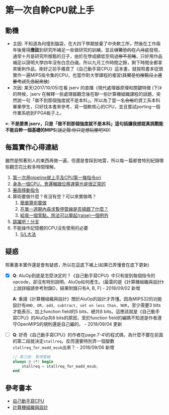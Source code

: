 # 第一次自幹CPU就上手

## 動機

* 主因:
    不知道為何撞到腦袋，在大四下學期放棄了中央軟工所，然後在工作兩年後覺得**應該**到研究所補足一些做研究的訓練。並且~~很驚恐的在八月底~~發現，通常十月是研究所推甄的日子，由於在學成績低空飛過~~慘不忍睹~~，只好用作品補足以證明大學四年沒有白念~~白混~~。所以九月工作時間之餘，剩下時間全都拿來衝刺作品，剛好之前手癢買了《自己動手寫CPU》這本書，就按照書本從頭實作一遍MIPS指令集的CPU，也當作對大學課程的複習(~~其實是怕推甄沒上還要考試先念起來放~~)
* 次因:
    某天(2017/10/05)在看 jserv 的直播《現代處理器原理和關鍵特徵 (下)》的時候，jserv 在解釋一些處理器觀念後在聊一些計算機組織課程的話題，突然說一句「做不到那個強度就不是本科」。所以為了當一名~~合格~~的資工系本科畢業學生，只好找本書來參考，寫一個軟核心的CPU，並且嘗試porting一個作業系統到FPGA板子上。

※: **不是要黑 jserv，只是「做不到那個強度就不是本科」這句話讓我想認真挑戰能不能自幹一個基礎的MIPS**(~~謎之聲:你只是想玩梗吧XD~~)

## 每篇實作心得連結

雖然是照著別人的東西再做一遍，但還是會踩到地雷，所以每一篇都會特別紀錄哪些觀念花比較多時間理解。

1. [第一次用pipeline就上手及CPU第一條指令ori](CH1/doc/ReadMe.md)
2. [身為一個CPU，會邏輯跟位移運算也是很正常的](CH2/doc/ReadMe.md)
3. [~~至高~~移動指令](CH3/doc/ReadMe.md)
4. 算術要做什麼？有沒有空？可以來實做嗎？
    1. [簡單算術實做](CH4_1/doc/ReadMe.md)
    2. [在單一週期內尋求暫停管線是否搞錯了什麼？](CH4_2/doc/ReadMe.md)
    3. [給我一個零點，除法可以舉起(raise)一個例外](CH4_3/doc/ReadMe.md)
5. [跳躍吧！分支](CH5/doc/ReadMe.md)
6. 不能操作記憶體的CPU沒有使用的必要
    1. [S/L大法](CH6_1/doc/ReadMe.md)

## 疑惑

照著書本實作還是會有疑惑，所以在這底下補上(如果已弄懂會在底下更新)

- [x] **Q**: AluOp到底是怎麼決定的？《自己動手寫CPU》中只有提到每個指令的opcode，卻沒有特別說明，AluOp如何產生。(最雷的是《計算機組織與設計》上說詳細請參考附錄D，結果附錄只有A, B, F) - 2018/09/02 新增

    **A**: 重讀《計算機組織與設計》關於AluOp的設計才弄懂。因為MIPS32的功能設計有`AND, OR, add, subtract, set on less than, NOR`，至少需要3 bits才能表示。加上function field的5 bits，總共8 bits。這應該就是《自己動手寫CPU》的AluOp共8 bits的原因，至於function field的編碼不知道是作者遵守OpenMIPS的規則還是自己編的。 - 2018/09/04 更新
- [ ] **Q**: 好奇《自己動手寫CPU》的作者在page.7-41的程式碼，為什麼不要在前面的第二段就決定`stallreq`，反而還要特別弄一個變數`stallreq_for_madd_msub`出來？ - 2018/09/06 新增
    ```Verilog HDL
    // 第三段: 暫停管線
    always @ (*) begin
        stallreq = stallreq_for_madd_msub;
    end
    ```

## 參考書本

* [自己動手寫CPU](https://www.books.com.tw/products/0010676982)
* [計算機組織與設計](https://www.books.com.tw/products/0010677129)